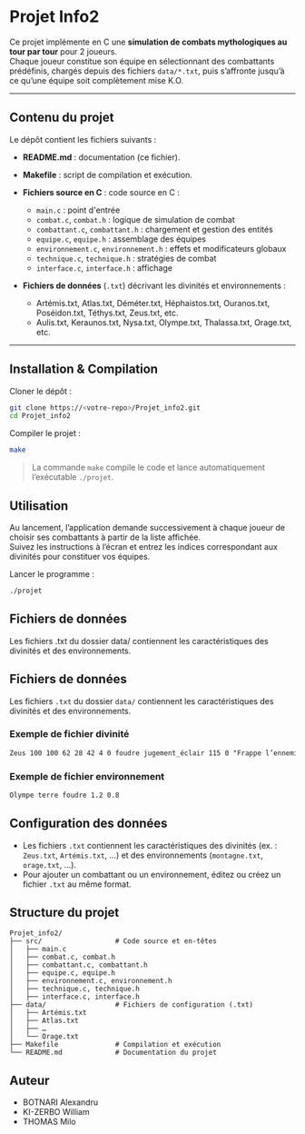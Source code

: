 # Projet Info2

Ce projet implémente en C une **simulation de combats mythologiques au tour par tour** pour 2 joueurs.  
Chaque joueur constitue son équipe en sélectionnant des combattants prédéfinis, chargés depuis des fichiers `data/*.txt`, puis s’affronte jusqu’à ce qu’une équipe soit complètement mise K.O.

---

## Contenu du projet

Le dépôt contient les fichiers suivants :

- **README.md** : documentation (ce fichier).
- **Makefile** : script de compilation et exécution.
- **Fichiers source en C** : code source en C :
  - `main.c` : point d'entrée 
  - `combat.c`, `combat.h` : logique de simulation de combat
  - `combattant.c`, `combattant.h` : chargement et gestion des entités
  - `equipe.c`, `equipe.h` : assemblage des équipes
  - `environnement.c`, `environnement.h` : effets et modificateurs globaux
  - `technique.c`, `technique.h` : stratégies de combat
  - `interface.c`, `interface.h` : affichage
  
- **Fichiers de données** (`.txt`) décrivant les divinités et environnements :
  - Artémis.txt, Atlas.txt, Déméter.txt, Héphaistos.txt, Ouranos.txt, Poséidon.txt, Téthys.txt, Zeus.txt, etc.
  - Aulis.txt, Keraunos.txt, Nysa.txt, Olympe.txt, Thalassa.txt, Orage.txt, etc.
---

## Installation & Compilation

Cloner le dépôt :
```bash
git clone https://<votre-repo>/Projet_info2.git
cd Projet_info2
```

Compiler le projet :
```bash
make
```

> La commande `make` compile le code et lance automatiquement l’exécutable `./projet`.

## Utilisation

Au lancement, l’application demande successivement à chaque joueur de choisir ses combattants à partir de la liste affichée.  
Suivez les instructions à l’écran et entrez les indices correspondant aux divinités pour constituer vos équipes.

Lancer le programme :
```bash
./projet
```


## Fichiers de données 
Les fichiers .txt du dossier data/ contiennent les caractéristiques des divinités et des environnements.

## Fichiers de données

Les fichiers `.txt` du dossier `data/` contiennent les caractéristiques des divinités et des environnements.

### Exemple de fichier divinité

```txt
Zeus 100 100 62 28 42 4 0 foudre jugement_éclair 115 0 "Frappe l’ennemi d’un éclair dévastateur" 0 5 0
```

### Exemple de fichier environnement

```txt
Olympe terre foudre 1.2 0.8
```

## Configuration des données
* Les fichiers `.txt` contiennent les caractéristiques des divinités (ex. : `Zeus.txt`, `Artémis.txt`, …) et des environnements (`montagne.txt`, `orage.txt`, …).
* Pour ajouter un combattant ou un environnement, éditez ou créez un fichier `.txt` au même format.

## Structure du projet
```
Projet_info2/
├── src/                  # Code source et en-têtes
│   ├── main.c
│   ├── combat.c, combat.h
│   ├── combattant.c, combattant.h
│   ├── equipe.c, equipe.h
│   ├── environnement.c, environnement.h
│   ├── technique.c, technique.h
│   ├── interface.c, interface.h
├── data/                 # Fichiers de configuration (.txt)
│   ├── Artémis.txt
│   ├── Atlas.txt
│   ├── …
│   └── Orage.txt
├── Makefile              # Compilation et exécution
└── README.md             # Documentation du projet
```

## Auteur
- BOTNARI Alexandru
- KI-ZERBO William
- THOMAS Milo







